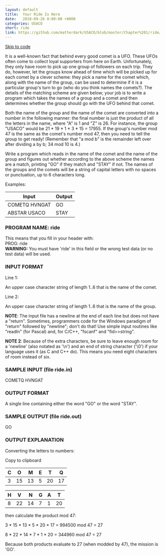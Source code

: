 ```yaml
---
layout: default
title:  Your Ride Is Here
date:   2018-09-26 0:00:00 +0000
categories: USACO
short: ride
link: https://github.com/matterdark/USACO/blob/master/Chapter%201/ride/ride.java
---
```


[Skip to code](#code)

It is a well-known fact that behind every good comet is a UFO. These UFOs often come to collect loyal supporters from here on Earth. Unfortunately, they only have room to pick up one group of followers on each trip. They do, however, let the groups know ahead of time which will be picked up for each comet by a clever scheme: they pick a name for the comet which, along with the name of the group, can be used to determine if it is a particular group's turn to go (who do you think names the comets?). The details of the matching scheme are given below; your job is to write a program which takes the names of a group and a comet and then determines whether the group should go with the UFO behind that comet.

Both the name of the group and the name of the comet are converted into a number in the following manner: the final number is just the product of all the letters in the name, where "A" is 1 and "Z" is 26. For instance, the group "USACO" would be 21 \* 19 \* 1 \* 3 \* 15 = 17955. If the group's number mod 47 is the same as the comet's number mod 47, then you need to tell the group to get ready! (Remember that "a mod b" is the remainder left over after dividing a by b; 34 mod 10 is 4.)

Write a program which reads in the name of the comet and the name of the group and figures out whether according to the above scheme the names are a match, printing "GO" if they match and "STAY" if not. The names of the groups and the comets will be a string of capital letters with no spaces or punctuation, up to 6 characters long.

Examples:


| Input         | Output |
|---------------|--------|
| COMETQ HVNGAT | GO     |
| ABSTAR USACO  | STAY   |


### PROGRAM NAME: ride

This means that you fill in your header with:  
PROG: ride  
**WARNING:** You must have 'ride' in this field or the wrong test data (or no test data) will be used.

### INPUT FORMAT

Line 1:

An upper case character string of length 1..6 that is the name of the comet.

Line 2:

An upper case character string of length 1..6 that is the name of the group.

**NOTE**: The input file has a newline at the end of each line but does not have a "return". Sometimes, programmers code for the Windows paradigm of "return" followed by "newline"; don't do that! Use simple input routines like "readln" (for Pascal) and, for C/C++, "fscanf" and "fid>>string".

**NOTE 2**: Because of the extra characters, be sure to leave enough room for a 'newline' (also notated as '\\n') and an end of string character ('\\0') if your language uses it (as C and C++ do). This means you need eight characters of room instead of six.

### SAMPLE INPUT (file ride.in)

COMETQ
HVNGAT

### OUTPUT FORMAT

A single line containing either the word "GO" or the word "STAY".

### SAMPLE OUTPUT (file ride.out)

GO

### OUTPUT EXPLANATION

Converting the letters to numbers:

Copy to clipboard

| C | O  | M  | E | T  | Q  |
|---|----|----|---|----|----|
| 3 | 15 | 13 | 5 | 20 | 17 |
 
 
| H | V  | N  | G | A  | T  |
|---|----|----|---|----|----|
| 8 | 22 | 14 | 7 | 1  | 20 |

then calculate the product mod 47:

3 \* 15 \* 13 \* 5 \* 20 \* 17 = 994500 mod 47 = 27
 
8 \* 22 \* 14 \* 7 \*  1 \* 20 = 344960 mod 47 = 27

Because both products evaluate to 27 (when modded by 47), the mission is 'GO'.


<object id="code" type="text/plain" style="width: 1000px; height: 400px;" data="https://gitcdn.xyz/repo/matterdark/USACO/master/Chapter%201/ride/ride.java"></object>